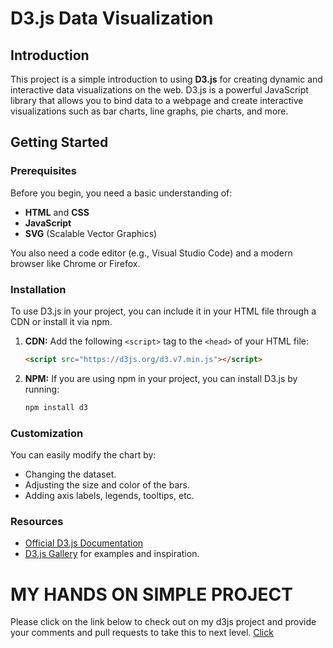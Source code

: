 
# D3.js Data Visualization 

## Introduction

This project is a simple introduction to using **D3.js** for creating dynamic and interactive data visualizations on the web. D3.js is a powerful JavaScript library that allows you to bind data to a webpage and create interactive visualizations such as bar charts, line graphs, pie charts, and more.

## Getting Started

### Prerequisites

Before you begin, you need a basic understanding of:

- **HTML** and **CSS**
- **JavaScript**
- **SVG** (Scalable Vector Graphics)

You also need a code editor (e.g., Visual Studio Code) and a modern browser like Chrome or Firefox.

### Installation

To use D3.js in your project, you can include it in your HTML file through a CDN or install it via npm.

1. **CDN:**
   Add the following `<script>` tag to the `<head>` of your HTML file:
   
   ```html
   <script src="https://d3js.org/d3.v7.min.js"></script>
   ```

2. **NPM:**
   If you are using npm in your project, you can install D3.js by running:

   ```bash
   npm install d3
   ```

### Customization

You can easily modify the chart by:

- Changing the dataset.
- Adjusting the size and color of the bars.
- Adding axis labels, legends, tooltips, etc.

### Resources

- [Official D3.js Documentation](https://d3js.org)
- [D3.js Gallery](https://observablehq.com/@d3/gallery) for examples and inspiration.
# MY HANDS ON SIMPLE PROJECT
Please click on the link below to check out on my d3js project and provide your comments and pull requests to take this to next level.
[Click](https://georgemutale.github.io/D3_visualisation_project.github.io/)

